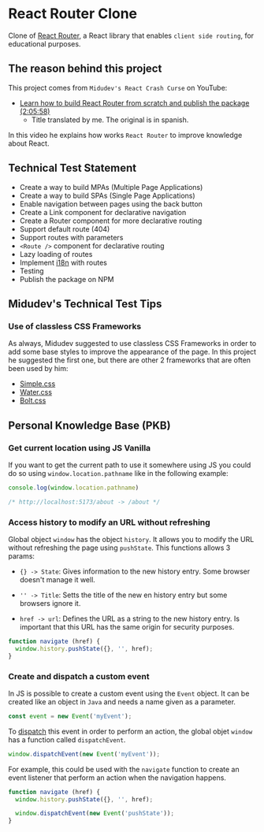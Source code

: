 # React Router Clone

Clone of [React Router](https://reactrouter.com/en/main), a React library that
enables `client side routing`, for educational purposes.

## The reason behind this project

This project comes from `Midudev's React Crash Curse` on YouTube:

- [Learn how to build React Router from scratch and publish the package
  (2:05:58)](https://www.youtube.com/watch?v=K2NcGYajvY4&list=PLUofhDIg_38q4D0xNWp7FEHOTcZhjWJ29&index=7)
  - Title translated by me. The original is in spanish.

In this video he explains how works `React Router` to improve knowledge about
React.

## Technical Test Statement

- Create a way to build MPAs (Multiple Page Applications)
- Create a way to build SPAs (Single Page Applications)
- Enable navigation between pages using the back button
- Create a Link component for declarative navigation
- Create a Router component for more declarative routing
- Support default route (404)
- Support routes with parameters
- `<Route />` component for declarative routing
- Lazy loading of routes
- Implement
  [i18n](https://en.wikipedia.org/wiki/Internationalization_and_localization)
  with routes
- Testing
- Publish the package on NPM

## Midudev's Technical Test Tips

### Use of classless CSS Frameworks

As always, Midudev suggested to use classless CSS Frameworks in order to add
some base styles to improve the appearance of the page. In this project he
suggested the first one, but there are other 2 frameworks that are often been
used by him:

- [Simple.css](https://simplecss.org/)
- [Water.css](https://watercss.kognise.dev/)
- [Bolt.css](https://boltcss.com/)

## Personal Knowledge Base (PKB)

### Get current location using JS Vanilla

If you want to get the current path to use it somewhere using JS you could do so
using `window.location.pathname` like in the following example:

```js
console.log(window.location.pathname)

/* http://localhost:5173/about -> /about */
```

### Access history to modify an URL without refreshing

Global object `window` has the object `history`. It allows you to modify the URL
without refreshing the page using `pushState`. This functions allows 3 params:

- `{} -> State`: Gives information to the new history entry. Some browser
  doesn't manage it well.

- `'' -> Title`: Setts the title of the new en history entry but some browsers
  ignore it.

- `href -> url`: Defines the URL as a string to the new history entry. Is
  important that this URL has the same origin for security purposes.

```js
function navigate (href) {
  window.history.pushState({}, '', href);
}
```

### Create and dispatch a custom event

In JS is possible to create a custom event using the `Event` object. It can be
created like an object in `Java` and needs a name given as a parameter.

```js
const event = new Event('myEvent');
```

To
[dispatch](https://www.wordreference.com/es/translation.asp?tranword=dispatch)
this event in order to perform an action, the global objet `window` has a
function called `dispatchEvent`.

```js
window.dispatchEvent(new Event('myEvent'));
```

For example, this could be used with the `navigate` function to create an event
listener that perform an action when the navigation happens.

```js
function navigate (href) {
  window.history.pushState({}, '', href);

  window.dispatchEvent(new Event('pushState'));
}
```
